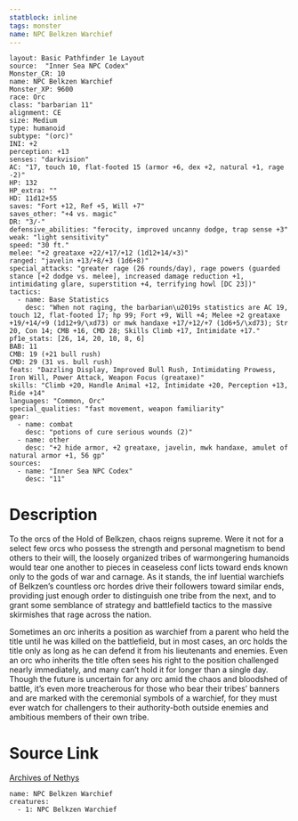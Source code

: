 ```yaml
---
statblock: inline
tags: monster
name: NPC Belkzen Warchief
---
```

```statblock
layout: Basic Pathfinder 1e Layout
source:  "Inner Sea NPC Codex"
Monster_CR: 10
name: NPC Belkzen Warchief
Monster_XP: 9600
race: Orc
class: "barbarian 11"
alignment: CE
size: Medium
type: humanoid
subtype: "(orc)"
INI: +2
perception: +13
senses: "darkvision"
AC: "17, touch 10, flat-footed 15 (armor +6, dex +2, natural +1, rage -2)"
HP: 132
HP_extra: ""
HD: 11d12+55
saves: "Fort +12, Ref +5, Will +7"
saves_other: "+4 vs. magic"
DR: "3/-"
defensive_abilities: "ferocity, improved uncanny dodge, trap sense +3"
weak: "light sensitivity"
speed: "30 ft."
melee: "+2 greataxe +22/+17/+12 (1d12+14/×3)"
ranged: "javelin +13/+8/+3 (1d6+8)"
special_attacks: "greater rage (26 rounds/day), rage powers (guarded stance [+2 dodge vs. melee], increased damage reduction +1, intimidating glare, superstition +4, terrifying howl [DC 23])"
tactics:
  - name: Base Statistics
    desc: "When not raging, the barbarian\u2019s statistics are AC 19, touch 12, flat-footed 17; hp 99; Fort +9, Will +4; Melee +2 greataxe +19/+14/+9 (1d12+9/\xd73) or mwk handaxe +17/+12/+7 (1d6+5/\xd73); Str 20, Con 14; CMB +16, CMD 28; Skills Climb +17, Intimidate +17."
pf1e_stats: [26, 14, 20, 10, 8, 6]
BAB: 11
CMB: 19 (+21 bull rush)
CMD: 29 (31 vs. bull rush)
feats: "Dazzling Display, Improved Bull Rush, Intimidating Prowess, Iron Will, Power Attack, Weapon Focus (greataxe)"
skills: "Climb +20, Handle Animal +12, Intimidate +20, Perception +13, Ride +14"
languages: "Common, Orc"
special_qualities: "fast movement, weapon familiarity"
gear:
  - name: combat
    desc: "potions of cure serious wounds (2)"
  - name: other
    desc: "+2 hide armor, +2 greataxe, javelin, mwk handaxe, amulet of natural armor +1, 56 gp"
sources:
  - name: "Inner Sea NPC Codex"
    desc: "11"
```
# Description
To the orcs of the Hold of Belkzen, chaos reigns supreme. Were it not for a select few orcs who possess the strength and personal magnetism to bend others to their will, the loosely organized tribes of warmongering humanoids would tear one another to pieces in ceaseless conf licts toward ends known only to the gods of war and carnage. As it stands, the inf luential warchiefs of Belkzen’s countless orc hordes drive their followers toward similar ends, providing just enough order to distinguish one tribe from the next, and to grant some semblance of strategy and battlefield tactics to the massive skirmishes that rage across the nation.

Sometimes an orc inherits a position as warchief from a parent who held the title until he was killed on the battlefield, but in most cases, an orc holds the title only as long as he can defend it from his lieutenants and enemies. Even an orc who inherits the title often sees his right to the position challenged nearly immediately, and many can’t hold it for longer than a single day. Though the future is uncertain for any orc amid the chaos and bloodshed of battle, it’s even more treacherous for those who bear their tribes’ banners and are marked with the ceremonial symbols of a warchief, for they must ever watch for challengers to their authority-both outside enemies and ambitious members of their own tribe.
# Source Link
[Archives of Nethys](https://aonprd.com/NPCDisplay.aspx?ItemName=Belkzen%20Warchief)
```encounter-table
name: NPC Belkzen Warchief
creatures:
  - 1: NPC Belkzen Warchief
```
